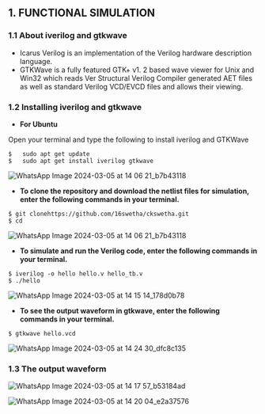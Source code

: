 ## 1. FUNCTIONAL SIMULATION

### 1.1 About iverilog and gtkwave
- Icarus Verilog is an implementation of the Verilog hardware description language.
- GTKWave is a fully featured GTK+ v1. 2 based wave viewer for Unix and Win32 which reads Ver Structural Verilog Compiler generated AET files as well as standard Verilog VCD/EVCD files and allows their viewing.
  
### 1.2 Installing iverilog and gtkwave

- **For Ubuntu**

 Open your terminal and type the following to install iverilog and GTKWave
 ```
 $   sudo apt get update
 $   sudo apt get install iverilog gtkwave
 ```

![WhatsApp Image 2024-03-05 at 14 06 21_b7b43118](https://github.com/16swetha/ckswetha/assets/160165692/71c7eb68-c8f0-4e0b-a0ba-8f530bb000eb)

- **To clone the repository and download the netlist files for simulation, enter the following commands in your terminal.**

 ```
 $ git clonehttps://github.com/16swetha/ckswetha.git
 $ cd 
```

![WhatsApp Image 2024-03-05 at 14 06 21_b7b43118](https://github.com/16swetha/ckswetha/assets/160165692/84ea886a-0423-46d1-b400-dda567150e17)

- **To simulate and run the Verilog code, enter the following commands in your terminal.**

```
$ iverilog -o hello hello.v hello_tb.v
$ ./hello
```
![WhatsApp Image 2024-03-05 at 14 15 14_178d0b78](https://github.com/16swetha/ckswetha/assets/160165692/bfa30f90-b0e4-415b-ac9b-04b7076ae91a)



- **To see the output waveform in gtkwave, enter the following commands in your terminal.**

`$ gtkwave hello.vcd`

![WhatsApp Image 2024-03-05 at 14 24 30_dfc8c135](https://github.com/16swetha/ckswetha/assets/160165692/c6066c79-ebe1-424c-a305-9826ab99aa53)

### 1.3 The output waveform

![WhatsApp Image 2024-03-05 at 14 17 57_b53184ad](https://github.com/16swetha/ckswetha/assets/160165692/ad99262b-6c42-44a2-8ef4-c35773c6a9d3)

![WhatsApp Image 2024-03-05 at 14 20 04_e2a37576](https://github.com/16swetha/ckswetha/assets/160165692/cf230436-0dc8-493b-b200-b34150cae12d)









